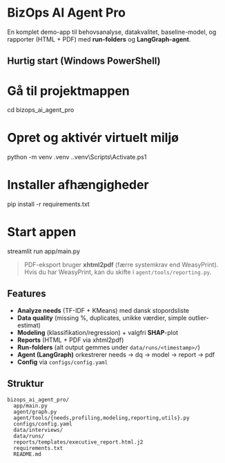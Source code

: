 # BizOps AI Agent Pro

En komplet demo-app til behovsanalyse, datakvalitet, baseline-model, og rapporter (HTML + PDF) med **run-folders** og **LangGraph-agent**.

## Hurtig start (Windows PowerShell)

# Gå til projektmappen
cd bizops_ai_agent_pro

# Opret og aktivér virtuelt miljø
python -m venv .venv
.\.venv\Scripts\Activate.ps1

# Installer afhængigheder
pip install -r requirements.txt

# Start appen
streamlit run app/main.py


> PDF-eksport bruger **xhtml2pdf** (færre systemkrav end WeasyPrint). Hvis du har WeasyPrint, kan du skifte i `agent/tools/reporting.py`.

## Features
- **Analyze needs** (TF-IDF + KMeans) med dansk stopordsliste
- **Data quality** (missing %, duplicates, unikke værdier, simple outlier-estimat)
- **Modeling** (klassifikation/regression) + valgfri **SHAP**-plot
- **Reports** (HTML + PDF via xhtml2pdf)
- **Run-folders** (alt output gemmes under `data/runs/<timestamp>/`)
- **Agent (LangGraph)** orkestrerer needs → dq → model → report → pdf
- **Config** via `configs/config.yaml`

## Struktur
```
bizops_ai_agent_pro/
  app/main.py
  agent/graph.py
  agent/tools/{needs,profiling,modeling,reporting,utils}.py
  configs/config.yaml
  data/interviews/
  data/runs/
  reports/templates/executive_report.html.j2
  requirements.txt
  README.md
```
